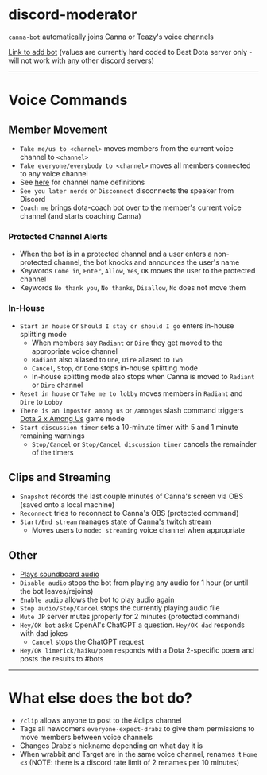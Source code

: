 # discord-moderator

`canna-bot` automatically joins Canna or Teazy's voice channels

[Link to add bot](https://discord.com/api/oauth2/authorize?client_id=1062766623578148945&permissions=8&scope=bot) (values are currently hard coded to Best Dota server only - will not work with any other discord servers)

---

# Voice Commands

## Member Movement

- `Take me/us to <channel>` moves members from the current voice channel to `<channel>`
- `Take everyone/everybody to <channel>` moves all members connected to any voice channel
- See [here](src/rules/voiceCommands/massMigration.ts) for channel name definitions
- `See you later nerds` or `Disconnect` disconnects the speaker from Discord
- `Coach me` brings dota-coach bot over to the member's current voice channel (and starts coaching Canna)

### Protected Channel Alerts

- When the bot is in a protected channel and a user enters a non-protected channel, the bot knocks and announces the user's name
- Keywords `Come in`, `Enter`, `Allow`, `Yes`, `OK` moves the user to the protected channel
- Keywords `No thank you`, `No thanks`, `Disallow`, `No` does not move them

### In-House

- `Start in house` or `Should I stay or should I go` enters in-house splitting mode
  - When members say `Radiant` or `Dire` they get moved to the appropriate voice channel
  - `Radiant` also aliased to `One`, `Dire` aliased to `Two`
  - `Cancel`, `Stop`, or `Done` stops in-house splitting mode
  - In-house splitting mode also stops when Canna is moved to `Radiant` or `Dire` channel
- `Reset in house` or `Take me to lobby` moves members in `Radiant` and `Dire` to `Lobby`
- `There is an imposter among us` or `/amongus` slash command triggers [Dota 2 x Among Us](./AmongUs.md) game mode
- `Start discussion timer` sets a 10-minute timer with 5 and 1 minute remaining warnings
  - `Stop/Cancel` or `Stop/Cancel discussion timer` cancels the remainder of the timers

## Clips and Streaming

- `Snapshot` records the last couple minutes of Canna's screen via OBS (saved onto a local machine)
- `Reconnect` tries to reconnect to Canna's OBS (protected command)
- `Start/End stream` manages state of [Canna's twitch stream](https://www.twitch.tv/cannadota)
  - Moves users to `mode: streaming` voice channel when appropriate

## Other

- [Plays soundboard audio](src/rules/voiceCommands/soundboard.ts)
- `Disable audio` stops the bot from playing any audio for 1 hour (or until the bot leaves/rejoins)
- `Enable audio` allows the bot to play audio again
- `Stop audio/Stop/Cancel` stops the currently playing audio file
- `Mute JP` server mutes jproperly for 2 minutes (protected command)
- `Hey/OK bot` asks OpenAI's ChatGPT a question. `Hey/OK dad` responds with dad jokes
  - `Cancel` stops the ChatGPT request
- `Hey/OK limerick/haiku/poem` responds with a Dota 2-specific poem and posts the results to #bots

---

# What else does the bot do?

- `/clip` allows anyone to post to the #clips channel
- Tags all newcomers `everyone-expect-drabz` to give them permissions to move members between voice channels
- Changes Drabz's nickname depending on what day it is
- When wrabbit and Target are in the same voice channel, renames it `Home <3` (NOTE: there is a discord rate limit of 2 renames per 10 minutes)
